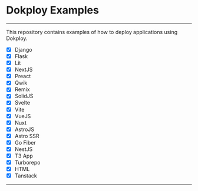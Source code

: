 # Dokploy Examples

---
This repository contains examples of how to deploy applications using Dokploy.

- [x] Django
- [x] Flask
- [x] Lit
- [x] NextJS
- [x] Preact
- [x] Qwik
- [x] Remix
- [x] SolidJS
- [x] Svelte
- [x] Vite
- [x] VueJS
- [x] Nuxt
- [x] AstroJS
- [x] Astro SSR
- [x] Go Fiber
- [x] NestJS
- [x] T3 App
- [x] Turborepo
- [x] HTML
- [x] Tanstack

---
